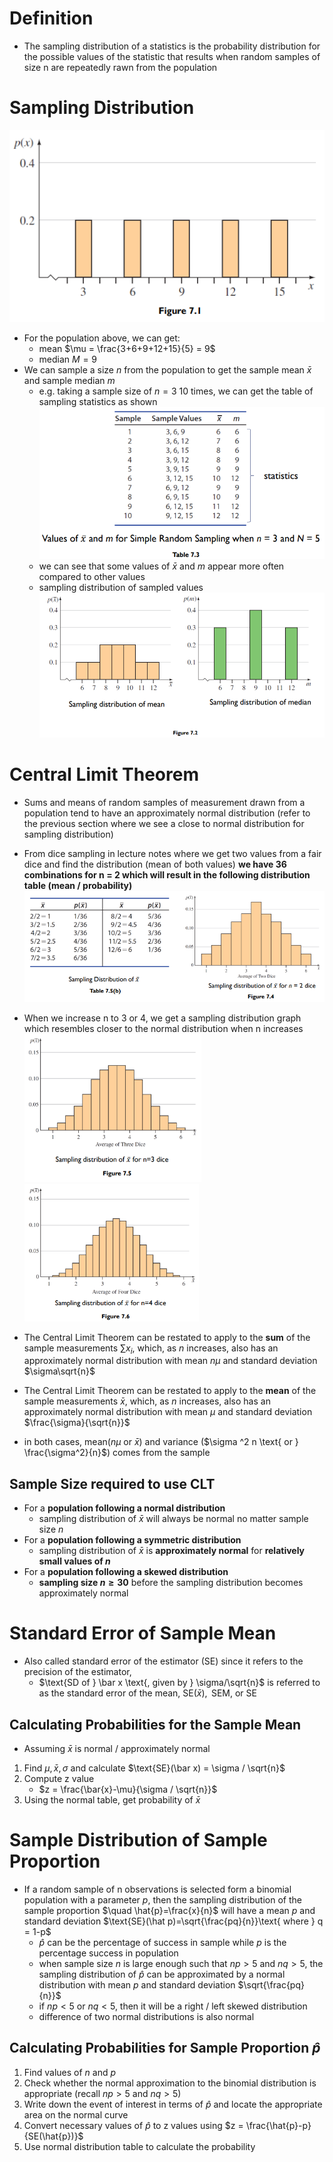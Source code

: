 # Definition

- The sampling distribution of a statistics is the probability distribution for the possible values of the statistic that results when random samples of size n are repeatedly rawn from the population

# Sampling Distribution

![7845a3855711930df01eb2ec8009a6b1.png](../../_resources/7845a3855711930df01eb2ec8009a6b1.png)

- For the population above, we can get:
    - mean $\mu = \frac{3+6+9+12+15}{5} = 9$
    - median $M = 9$
- We can sample a size $n$ from the population to get the sample mean $\bar x$ and sample median $m$
    - e.g. taking a sample size of $n=3$ $10$ times, we can get the table of sampling statistics as shown
        ![acba744f84af734790a80d15b4930523.png](../../_resources/acba744f84af734790a80d15b4930523.png)
    - we can see that some values of $\bar x$ and $m$ appear more often compared to other values
    - sampling distribution of sampled values
        ![58f4b9596811412689550fab938b3136.png](../../_resources/58f4b9596811412689550fab938b3136.png)

# Central Limit Theorem

- Sums and means of random samples of measurement drawn from a population tend to have an approximately normal distribution (refer to the previous section where we see a close to normal distribution for sampling distribution)
    
- From dice sampling in lecture notes where we get two values from a fair dice and find the distribution (mean of both values) **we have 36 combinations for n = 2 which will result in the following distribution table (mean / probability)**
    ![7c3fbb6e15d7de9d2be31bbbcc04f021.png](../../_resources/7c3fbb6e15d7de9d2be31bbbcc04f021.png)
    
- When we increase n to 3 or 4, we get a sampling distribution graph which resembles closer to the normal distribution when n increases
    <img src="../../_resources/8fdbee993db55dc984243915f7090107.png" alt="8fdbee993db55dc984243915f7090107.png" width="283" height="237" class="jop-noMdConv"><img src="../../_resources/fc67daa11fa13fc83afb02084741d122.png" alt="fc67daa11fa13fc83afb02084741d122.png" width="279" height="220" class="jop-noMdConv">
    
- The Central Limit Theorem can be restated to apply to the **sum** of the sample measurements $\sum x_i$, which, as $n$ increases, also has an approximately normal distribution with mean $n\mu$ and standard deviation $\sigma\sqrt{n}$
    
- The Central Limit Theorem can be restated to apply to the **mean** of the sample measurements $\bar x$, which, as $n$ increases, also has an approximately normal distribution with mean $\mu$ and standard deviation $\frac{\sigma}{\sqrt{n}}$
    
- in both cases, mean($n\mu \text{ or } \bar x$) and variance ($\sigma ^2 n \text{ or } \frac{\sigma^2}{n}$) comes from the sample
    

## Sample Size required to use CLT

- For a **population following a normal distribution**
    - sampling distribution of $\bar x$ will always be normal no matter sample size $n$
- For a **population following a symmetric distribution**
    - sampling distribution of $\bar x$ is **approximately normal** for **relatively small values of $n$**
- For a **population following a skewed distribution**
    - **sampling size $n \geq 30$** before the sampling distribution becomes approximately normal

# Standard Error of Sample Mean

- Also called standard error of the estimator (SE) since it refers to the precision of the estimator,
    - $\text{SD of } \bar x \text{, given by } \sigma/\sqrt{n}$ is referred to as the standard error of the mean, $\text{SE}(\bar x), \text{ SEM, or SE}$

## Calculating Probabilities for the Sample Mean

- Assuming $\bar x$ is normal / approximately normal

1.  Find $\mu, \bar x, \sigma$ and calculate $\text{SE}(\bar x) = \sigma / \sqrt{n}$
2.  Compute z value
    - $z = \frac{\bar{x}-\mu}{\sigma / \sqrt{n}}$
3.  Using the normal table, get probability of $\bar x$

# Sample Distribution of Sample Proportion

- If a random sample of n observations is selected form a binomial population with a parameter $p$, then the sampling distribution of the sample proportion
    $\quad \hat{p}=\frac{x}{n}$
    will have a mean $p$ and standard deviation $\text{SE}(\hat p)=\sqrt{\frac{pq}{n}}\text{ where } q = 1-p$
    - $\hat{p}$ can be the percentage of success in sample while $p$ is the percentage success in population
    - when sample size $n$ is large enough such that $np > 5$ and $nq > 5$, the sampling distribution of $\hat{p}$ can be approximated by a normal distribution with mean $p$ and standard deviation $\sqrt{\frac{pq}{n}}$
    - if $np < 5$ or $nq < 5$, then it will be a right / left skewed distribution
    - difference of two normal distributions is also normal

## Calculating Probabilities for Sample Proportion $\hat{p}$

1.  Find values of $n$ and $p$
2.  Check whether the normal approximation to the binomial distribution is appropriate (recall $np > 5$ and $nq > 5$)
3.  Write down the event of interest in terms of $\hat{p}$ and locate the appropriate area on the normal curve
4.  Convert necessary values of $\hat{p}$ to z values using $z = \frac{\hat{p}-p}{SE(\hat{p})}$
5.  Use normal distribution table to calculate the probability